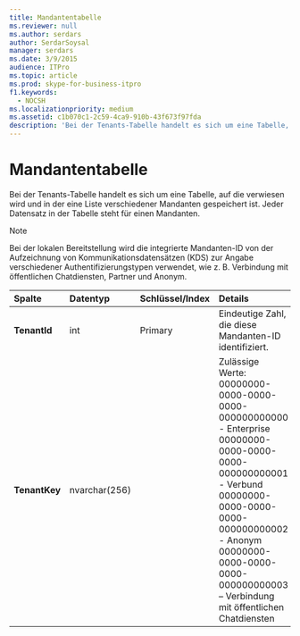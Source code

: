 ```yaml
---
title: Mandantentabelle
ms.reviewer: null
ms.author: serdars
author: SerdarSoysal
manager: serdars
ms.date: 3/9/2015
audience: ITPro
ms.topic: article
ms.prod: skype-for-business-itpro
f1.keywords:
  - NOCSH
ms.localizationpriority: medium
ms.assetid: c1b070c1-2c59-4ca9-910b-43f673f97fda
description: 'Bei der Tenants-Tabelle handelt es sich um eine Tabelle, auf die verwiesen wird und in der eine Liste verschiedener Mandanten gespeichert ist. Jeder Datensatz in der Tabelle steht für einen Mandanten.'
---
```


# <a name="tenants-table"></a>Mandantentabelle
 
Bei der Tenants-Tabelle handelt es sich um eine Tabelle, auf die verwiesen wird und in der eine Liste verschiedener Mandanten gespeichert ist. Jeder Datensatz in der Tabelle steht für einen Mandanten.
  
> [!NOTE]
> Bei der lokalen Bereitstellung wird die integrierte Mandanten-ID von der Aufzeichnung von Kommunikationsdatensätzen (KDS) zur Angabe verschiedener Authentifizierungstypen verwendet, wie z. B. Verbindung mit öffentlichen Chatdiensten, Partner und Anonym. 
  
|**Spalte**|**Datentyp**|**Schlüssel/Index**|**Details**|
|:-----|:-----|:-----|:-----|
|**TenantId** <br/> |int  <br/> |Primary  <br/> |Eindeutige Zahl, die diese Mandanten-ID identifiziert.  <br/> |
|**TenantKey** <br/> |nvarchar(256)  <br/> || Zulässige Werte: <br/>  00000000-0000-0000-0000-000000000000 - Enterprise <br/>  00000000-0000-0000-0000-000000000001 - Verbund <br/>  00000000-0000-0000-0000-000000000002 - Anonym <br/>  00000000-0000-0000-0000-000000000003 – Verbindung mit öffentlichen Chatdiensten <br/> |
   

